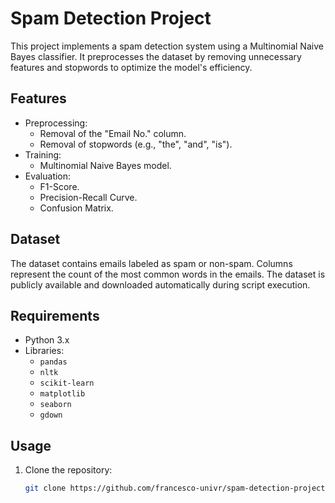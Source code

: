 # Spam Detection Project

This project implements a spam detection system using a Multinomial Naive Bayes classifier. It preprocesses the dataset by removing unnecessary features and stopwords to optimize the model's efficiency.

## Features
- Preprocessing:
  - Removal of the "Email No." column.
  - Removal of stopwords (e.g., "the", "and", "is").
- Training:
  - Multinomial Naive Bayes model.
- Evaluation:
  - F1-Score.
  - Precision-Recall Curve.
  - Confusion Matrix.

## Dataset
The dataset contains emails labeled as spam or non-spam. Columns represent the count of the most common words in the emails. The dataset is publicly available and downloaded automatically during script execution.

## Requirements
- Python 3.x
- Libraries:
  - `pandas`
  - `nltk`
  - `scikit-learn`
  - `matplotlib`
  - `seaborn`
  - `gdown`

## Usage
1. Clone the repository:
   ```bash
   git clone https://github.com/francesco-univr/spam-detection-project.git
